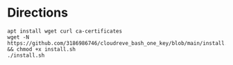 # Directions


```shell
apt install wget curl ca-certificates
wget -N https://github.com/3186986746/cloudreve_bash_one_key/blob/main/install.sh && chmod +x install.sh
./install.sh
```
